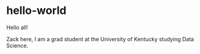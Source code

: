 # hello-world

Hello all!

Zack here, I am a grad student at the University
of Kentucky studying Data Science.

